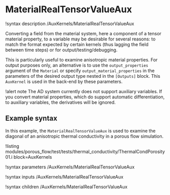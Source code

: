 # MaterialRealTensorValueAux

!syntax description /AuxKernels/MaterialRealTensorValueAux

Converting a field from the material system, here a component of a tensor material property,
to a variable may be desirable for several reasons: to match the format expected by certain
kernels (thus lagging the field between time steps) or for output/testing/debugging.

This is particularly useful to examine anisotropic material properties. For output
purposes only, an alternative is to use the `output_properties` argument of the `Material`
or specify `output_material_properties` in the parameters of the desired output type nested in
the `[Outputs]` block. This `AuxKernel` is used in the back-end by these parameters.

!alert note
The AD system currently does not support auxiliary variables. If you convert material properties, which
do support automatic differentiation, to auxiliary variables, the derivatives will be ignored.

## Example syntax

In this example, the `MaterialRealTensorValueAux` is used to examine the diagonal of an
anisotropic thermal conductivity in a porous flow simulation.

!listing modules/porous_flow/test/tests/thermal_conductivity/ThermalCondPorosity01.i block=AuxKernels

!syntax parameters /AuxKernels/MaterialRealTensorValueAux

!syntax inputs /AuxKernels/MaterialRealTensorValueAux

!syntax children /AuxKernels/MaterialRealTensorValueAux
